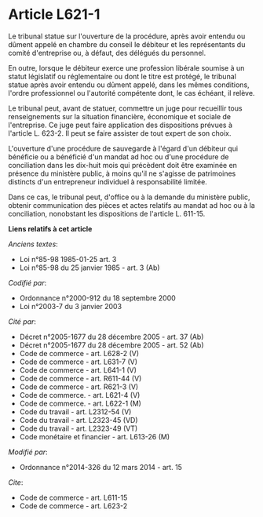 # Article L621-1

Le tribunal statue sur l'ouverture de la procédure, après avoir entendu ou dûment appelé en chambre du conseil le débiteur et
les représentants du comité d'entreprise ou, à défaut, des délégués du personnel.  

En outre, lorsque le débiteur exerce une profession libérale soumise à un statut législatif ou réglementaire ou dont le titre
est protégé, le tribunal statue après avoir entendu ou dûment appelé, dans les mêmes conditions, l'ordre professionnel ou
l'autorité compétente dont, le cas échéant, il relève. 

Le tribunal peut, avant de statuer, commettre un juge pour recueillir tous renseignements sur la situation financière,
économique et sociale de l'entreprise. Ce juge peut faire application des dispositions prévues à l'article L. 623-2. Il peut
se faire assister de tout expert de son choix.

L'ouverture d'une procédure de sauvegarde à l'égard d'un débiteur qui bénéficie ou a bénéficié d'un mandat ad hoc ou d'une
procédure de conciliation dans les dix-huit mois qui précèdent doit être examinée en présence du ministère public, à moins
qu'il ne s'agisse de patrimoines distincts d'un entrepreneur individuel à responsabilité limitée. 

Dans ce cas, le tribunal peut, d'office ou à la demande du ministère public, obtenir communication des pièces et actes
relatifs au mandat ad hoc ou à la conciliation, nonobstant les dispositions de l'article L. 611-15.

**Liens relatifs à cet article**

_Anciens textes_:

  - Loi n°85-98 1985-01-25 art. 3
  - Loi n°85-98 du 25 janvier 1985 - art. 3 (Ab)

_Codifié par_:

  - Ordonnance n°2000-912 du 18 septembre 2000
  - Loi n°2003-7 du 3 janvier 2003

_Cité par_:

  - Décret n°2005-1677 du 28 décembre 2005 - art. 37 (Ab)
  - Décret n°2005-1677 du 28 décembre 2005 - art. 52 (Ab)
  - Code de commerce - art. L628-2 (V)
  - Code de commerce - art. L631-7 (V)
  - Code de commerce - art. L641-1 (V)
  - Code de commerce - art. R611-44 (V)
  - Code de commerce - art. R621-3 (V)
  - Code de commerce. - art. L621-4 (V)
  - Code de commerce. - art. L622-1 (M)
  - Code du travail - art. L2312-54 (V)
  - Code du travail - art. L2323-45 (VD)
  - Code du travail - art. L2323-49 (VT)
  - Code monétaire et financier - art. L613-26 (M)

_Modifié par_:

  - Ordonnance n°2014-326 du 12 mars 2014 - art. 15

_Cite_:

  - Code de commerce - art. L611-15
  - Code de commerce - art. L623-2
